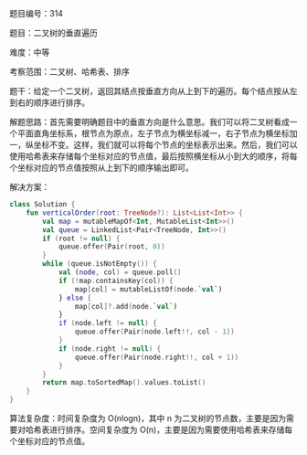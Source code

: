 题目编号：314

题目：二叉树的垂直遍历

难度：中等

考察范围：二叉树、哈希表、排序

题干：给定一个二叉树，返回其结点按垂直方向从上到下的遍历。每个结点按从左到右的顺序进行排序。

解题思路：首先需要明确题目中的垂直方向是什么意思。我们可以将二叉树看成一个平面直角坐标系，根节点为原点，左子节点为横坐标减一，右子节点为横坐标加一，纵坐标不变。这样，我们就可以将每个节点的坐标表示出来。然后，我们可以使用哈希表来存储每个坐标对应的节点值，最后按照横坐标从小到大的顺序，将每个坐标对应的节点值按照从上到下的顺序输出即可。

解决方案：

```kotlin
class Solution {
    fun verticalOrder(root: TreeNode?): List<List<Int>> {
        val map = mutableMapOf<Int, MutableList<Int>>()
        val queue = LinkedList<Pair<TreeNode, Int>>()
        if (root != null) {
            queue.offer(Pair(root, 0))
        }
        while (queue.isNotEmpty()) {
            val (node, col) = queue.poll()
            if (!map.containsKey(col)) {
                map[col] = mutableListOf(node.`val`)
            } else {
                map[col]?.add(node.`val`)
            }
            if (node.left != null) {
                queue.offer(Pair(node.left!!, col - 1))
            }
            if (node.right != null) {
                queue.offer(Pair(node.right!!, col + 1))
            }
        }
        return map.toSortedMap().values.toList()
    }
}
```

算法复杂度：时间复杂度为 O(nlogn)，其中 n 为二叉树的节点数，主要是因为需要对哈希表进行排序。空间复杂度为 O(n)，主要是因为需要使用哈希表来存储每个坐标对应的节点值。